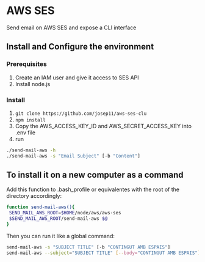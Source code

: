 # AWS SES

Send email on AWS SES and expose a CLI interface

## Install and Configure the environment

### Prerequisites

1. Create an IAM user and give it access to SES API
2. Install node.js

### Install

1. ```git clone https://github.com/josep11/aws-ses-clu```
2. ```npm install```
3. Copy the AWS_ACCESS_KEY_ID and AWS_SECRET_ACCESS_KEY into .env file
4. run

```bash
./send-mail-aws -h
./send-mail-aws -s "Email Subject" [-b "Content"]
```

## To install it on a new computer as a command

Add this function to .bash_profile or equivalentes with the root of the directory accordingly:

```bash
function send-mail-aws(){
 SEND_MAIL_AWS_ROOT=$HOME/node/aws/aws-ses
 $SEND_MAIL_AWS_ROOT/send-mail-aws $@
}
```

Then you can run it like a global command:

```bash
send-mail-aws -s "SUBJECT TITLE" [-b "CONTINGUT AMB ESPAIS"]
send-mail-aws --subject="SUBJECT TITLE" [--body="CONTINGUT AMB ESPAIS"]
```

